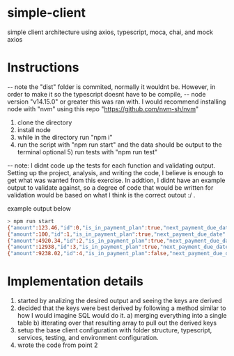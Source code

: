 # simple-client
simple client architecture using axios, typescript, moca, chai, and mock axios

# Instructions

-- note the "dist" folder is commited, normally it wouldnt be. However, in order to make it so the typescript doesnt have to be compile,
-- node version "v14.15.0" or greater this was ran with. I would recommend installing node with "nvm" using this repo "https://github.com/nvm-sh/nvm"

1) clone the directory
2) install node
3) while in the directory run "npm i"
4) run the script with "npm run start" and the data should be output to the terminal
optional 5) run tests with "npm run test" 

-- note: I didnt code up the tests for each function and validating output. Setting up the project, analysis, and writing the code, I believe is enough to get what was wanted from this exercise. In addtion, I didnt have an example output to validate against, so a degree of code that would be written for validation would be based on what I think is the correct outout :/ .

example output below

```bash
> npm run start
{"amount":123.46,"id":0,"is_in_payment_plan":true,"next_payment_due_date":"2020-12-28T05:42:23.569Z","remaining_amount":20.96}
{"amount":100,"id":1,"is_in_payment_plan":true,"next_payment_due_date":"2020-12-28T05:42:23.569Z","remaining_amount":50}
{"amount":4920.34,"id":2,"is_in_payment_plan":true,"next_payment_due_date":"2020-12-28T05:42:23.569Z","remaining_amount":607.67}
{"amount":12938,"id":3,"is_in_payment_plan":true,"next_payment_due_date":"2020-12-28T05:42:23.569Z","remaining_amount":9247.74}
{"amount":9238.02,"id":4,"is_in_payment_plan":false,"next_payment_due_date":"2020-12-28T05:42:23.569Z","remaining_amount":9238.02}
```

# Implementation details
1) started by analizing the desired output and seeing the keys are derived
2) decided that the keys were best derived by following a method similar to how I would imagine SQL would do it.
  a) merging everything into a single table
  b) itterating over that resulting array to pull out the derived keys
3) setup the base client configuration with folder structure, typescript, services, testing, and environment configuration.
4) wrote the code from point 2
